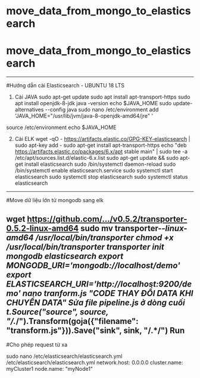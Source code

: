 ﻿# move_data_from_mongo_to_elasticsearch
# move_data_from_mongo_to_elasticsearch
--------------------------------------------------------------------
#Hướng dẫn cài Elasticsearch - UBUNTU 18 LTS

1. Cài JAVA
sudo apt-get update
sudo apt install apt-transport-https
sudo apt install openjdk-8-jdk
java -version
echo $JAVA_HOME
sudo update-alternatives --config java
sudo nano /etc/environment
add 'JAVA_HOME="/usr/lib/jvm/java-8-openjdk-amd64/jre" '

source /etc/environment
echo $JAVA_HOME

2. Cài ELK
wget -qO - https://artifacts.elastic.co/GPG-KEY-elasticsearch | sudo apt-key add -
sudo apt-get install apt-transport-https
echo "deb https://artifacts.elastic.co/packages/6.x/apt stable main" | sudo tee -a /etc/apt/sources.list.d/elastic-6.x.list
sudo apt-get update && sudo apt-get install elasticsearch
sudo /bin/systemctl daemon-reload
sudo /bin/systemctl enable elasticsearch.service
sudo systemctl start elasticsearch
sudo systemctl stop elasticsearch
sudo systemctl status elasticsearch

-----------------------------------------------------------------------
#Move dữ liệu lớn từ mongodb sang elk

wget https://github.com/.../v0.5.2/transporter-0.5.2-linux-amd64
sudo mv transporter-*-linux-amd64 /usr/local/bin/transporter
chmod +x /usr/local/bin/transporter
transporter init mongodb elasticsearch
export MONGODB_URI='mongodb://localhost/demo'
export ELASTICSEARCH_URI='http://localhost:9200/demo'
nano tranform.js
"CODE THAY ĐỔI DATA KHI CHUYỂN DATA"
Sửa file pipeline.js
ở dòng cuối
t.Source("source", source, "/.*/").Transform(goja({"filename": "transform.js"})).Save("sink", sink, "/.*/")
Run
-------------------------------------------------------------------------
#Cho phép request từ xa

sudo nano /etc/elasticsearch/elasticsearch.yml
/etc/elasticsearch/elasticsearch.yml
network.host: 0.0.0.0
cluster.name: myCluster1
node.name: "myNode1"
